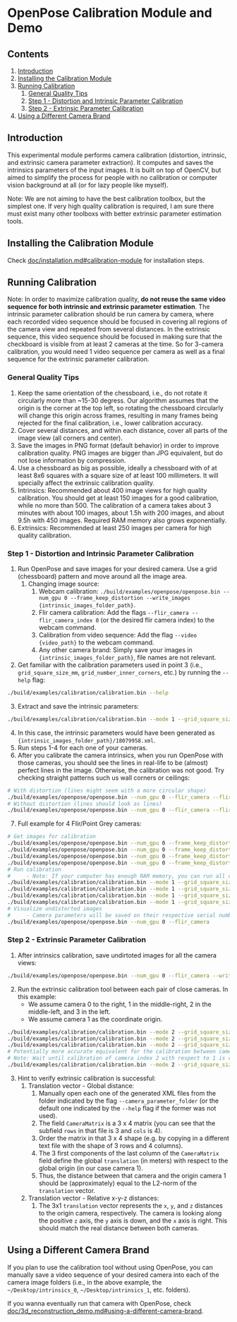 OpenPose Calibration Module and Demo
=============================================

## Contents
1. [Introduction](#introduction)
2. [Installing the Calibration Module](#installing-the-calibration-module)
3. [Running Calibration](#running-calibration)
    1. [General Quality Tips](#general-quality-tips)
    2. [Step 1 - Distortion and Intrinsic Parameter Calibration](#step-1---distortion-and-intrinsic-parameter-calibration)
    3. [Step 2 - Extrinsic Parameter Calibration](#step-2---extrinsic-parameter-calibration)
4. [Using a Different Camera Brand](#using-a-different-camera-brand)



## Introduction
This experimental module performs camera calibration (distortion, intrinsic, and extrinsic camera parameter extraction). It computes and saves the intrinsics parameters of the input images. It is built on top of OpenCV, but aimed to simplify the process for people with no calibration or computer vision background at all (or for lazy people like myself).

Note: We are not aiming to have the best calibration toolbox, but the simplest one. If very high quality calibration is required, I am sure there must exist many other toolboxs with better extrinsic parameter estimation tools.



## Installing the Calibration Module
Check [doc/installation.md#calibration-module](./installation.md#calibration-module) for installation steps.



## Running Calibration
Note: In order to maximize calibration quality, **do not reuse the same video sequence for both intrinsic and extrinsic parameter estimation**. The intrinsic parameter calibration should be run camera by camera, where each recorded video sequence should be focused in covering all regions of the camera view and repeated from several distances. In the extrinsic sequence, this video sequence should be focused in making sure that the checkboard is visible from at least 2 cameras at the time. So for 3-camera calibration, you would need 1 video sequence per camera as well as a final sequence for the extrinsic parameter calibration.

### General Quality Tips
1. Keep the same orientation of the chessboard, i.e., do not rotate it circularly more than ~15-30 degress. Our algorithm assumes that the origin is the corner at the top left, so rotating the chessboard circularly will change this origin across frames, resulting in many frames being rejected for the final calibration, i.e., lower calibration accuracy.
2. Cover several distances, and within each distance, cover all parts of the image view (all corners and center).
3. Save the images in PNG format (default behavior) in order to improve calibration quality. PNG images are bigger than JPG equivalent, but do not lose information by compression.
4. Use a chessboard as big as possible, ideally a chessboard with of at least 8x6 squares with a square size of at least 100 millimeters. It will specially affect the extrinsic calibration quality.
5. Intrinsics: Recommended about 400 image views for high quality calibration. You should get at least 150 images for a good calibration, while no more than 500. The calibration of a camera takes about 3 minutes with about 100 images, about 1.5h with 200 images, and about 9.5h with 450 images. Required RAM memory also grows exponentially.
6. Extrinsics: Recommended at least 250 images per camera for high quality calibration.

### Step 1 - Distortion and Intrinsic Parameter Calibration
1. Run OpenPose and save images for your desired camera. Use a grid (chessboard) pattern and move around all the image area.
    1. Changing image source:
        1. Webcam calibration: `./build/examples/openpose/openpose.bin --num_gpu 0 --frame_keep_distortion --write_images {intrinsic_images_folder_path}`.
        2. Flir camera calibration: Add the flags `--flir_camera --flir_camera_index 0` (or the desired flir camera index) to the webcam command.
        3. Calibration from video sequence: Add the flag `--video {video_path}` to the webcam command.
        4. Any other camera brand: Simply save your images in `{intrinsic_images_folder_path}`, file names are not relevant.
2. Get familiar with the calibration parameters used in point 3 (i.e., `grid_square_size_mm`, `grid_number_inner_corners`, etc.) by running the `--help` flag:
```sh
./build/examples/calibration/calibration.bin --help
```
3. Extract and save the intrinsic parameters:
```sh
./build/examples/calibration/calibration.bin --mode 1 --grid_square_size_mm 40.0 --grid_number_inner_corners "9x5" --camera_serial_number 18079958 --calibration_image_dir {intrinsic_images_folder_path}
```
4. In this case, the intrinsic parameters would have been generated as `{intrinsic_images_folder_path}/18079958.xml`.
5. Run steps 1-4 for each one of your cameras.
6. After you calibrate the camera intrinsics, when you run OpenPose with those cameras, you should see the lines in real-life to be (almost) perfect lines in the image. Otherwise, the calibration was not good. Try checking straight patterns such us wall corners or ceilings:
```sh
# With distortion (lines might seem with a more circular shape)
./build/examples/openpose/openpose.bin --num_gpu 0 --flir_camera --flir_camera_index 0 --frame_keep_distortion
# Without distortion (lines should look as lines)
./build/examples/openpose/openpose.bin --num_gpu 0 --flir_camera --flir_camera_index 0
```
7. Full example for 4 Flir/Point Grey cameras:
```sh
# Get images for calibration
./build/examples/openpose/openpose.bin --num_gpu 0 --frame_keep_distortion --flir_camera --flir_camera_index 0 --write_images ~/Desktop/intrinsics_0
./build/examples/openpose/openpose.bin --num_gpu 0 --frame_keep_distortion --flir_camera --flir_camera_index 1 --write_images ~/Desktop/intrinsics_1
./build/examples/openpose/openpose.bin --num_gpu 0 --frame_keep_distortion --flir_camera --flir_camera_index 2 --write_images ~/Desktop/intrinsics_2
./build/examples/openpose/openpose.bin --num_gpu 0 --frame_keep_distortion --flir_camera --flir_camera_index 3 --write_images ~/Desktop/intrinsics_3
# Run calibration
#     - Note: If your computer has enough RAM memory, you can run all of them at the same time in order to speed up the time (they are not internally multi-threaded).
./build/examples/calibration/calibration.bin --mode 1 --grid_square_size_mm 127.0 --grid_number_inner_corners "9x6" --camera_serial_number 17012332 --calibration_image_dir ~/Desktop/intrinsics_0
./build/examples/calibration/calibration.bin --mode 1 --grid_square_size_mm 127.0 --grid_number_inner_corners "9x6" --camera_serial_number 17092861 --calibration_image_dir ~/Desktop/intrinsics_1
./build/examples/calibration/calibration.bin --mode 1 --grid_square_size_mm 127.0 --grid_number_inner_corners "9x6" --camera_serial_number 17092865 --calibration_image_dir ~/Desktop/intrinsics_2
./build/examples/calibration/calibration.bin --mode 1 --grid_square_size_mm 127.0 --grid_number_inner_corners "9x6" --camera_serial_number 18079957 --calibration_image_dir ~/Desktop/intrinsics_3
# Visualize undistorted images
#     - Camera parameters will be saved on their respective serial number files, so OpenPose will automatically find them
./build/examples/openpose/openpose.bin --num_gpu 0 --flir_camera
```



### Step 2 - Extrinsic Parameter Calibration
1. After intrinsics calibration, save undirtoted images for all the camera views:
```sh
./build/examples/openpose/openpose.bin --num_gpu 0 --flir_camera --write_images ~/Desktop/extrinsics
```
2. Run the extrinsic calibration tool between each pair of close cameras. In this example:
	- We assume camera 0 to the right, 1 in the middle-right, 2 in the middle-left, and 3 in the left.
	- We assume camera 1 as the coordinate origin.
```sh
./build/examples/calibration/calibration.bin --mode 2 --grid_square_size_mm 127.0 --grid_number_inner_corners 9x6 --omit_distortion --calibration_image_dir ~/Desktop/extrinsics/ --cam0 1 --cam1 0
./build/examples/calibration/calibration.bin --mode 2 --grid_square_size_mm 127.0 --grid_number_inner_corners 9x6 --omit_distortion --calibration_image_dir ~/Desktop/extrinsics/ --cam0 1 --cam1 2
./build/examples/calibration/calibration.bin --mode 2 --grid_square_size_mm 127.0 --grid_number_inner_corners 9x6 --omit_distortion --calibration_image_dir ~/Desktop/extrinsics/ --cam0 1 --cam1 3
# Potentially more accurate equivalent for the calibration between cameras 1 and 3: If camera 3 and 1 are too far from each other and the calibration chessboard is not visible from both cameras at the same time enough times, the calibration can be run between camera 3 and camera 2, which is closer to 3. In that case, the `combine_cam0_extrinsics` flag is required, which tells the calibration toolbox that cam0 is not the global origin (in this case is camera 1).
# Note: Wait until calibration of camera index 2 with respect to 1 is completed, as information from camera 2 XML calibration file will be used:
./build/examples/calibration/calibration.bin --mode 2 --grid_square_size_mm 127.0 --grid_number_inner_corners 9x6 --omit_distortion --calibration_image_dir ~/Desktop/extrinsics/ --cam0 2 --cam1 3 --combine_cam0_extrinsics
```
3. Hint to verify extrinsic calibration is successful:
    1. Translation vector - Global distance:
        1. Manually open each one of the generated XML files from the folder indicated by the flag `--camera_parameter_folder` (or the default one indicated by the `--help` flag if the former was not used).
        2. The field `CameraMatrix` is a 3 x 4 matrix (you can see that the subfield `rows` in that file is 3 and `cols` is 4).
        3. Order the matrix in that 3 x 4 shape (e.g. by copying in a different text file with the shape of 3 rows and 4 columns).
        4. The 3 first components of the last column of the `CameraMatrix` field define the global `translation` (in meters) with respect to the global origin (in our case camera 1).
        5. Thus, the distance between that camera and the origin camera 1 should be (approximately) equal to the L2-norm of the `translation` vector.
    2. Translation vector - Relative x-y-z distances:
        1. The 3x1 `translation` vector represents the `x`, `y`, and `z` distances to the origin camera, respectively. The camera is looking along the positive `z` axis, the `y` axis is down, and the `x` axis is right. This should match the real distance between both cameras.



## Using a Different Camera Brand
If you plan to use the calibration tool without using OpenPose, you can manually save a video sequence of your desired camera into each of the camera image folders (i.e., in the above example, the `~/Desktop/intrinsics_0`, `~/Desktop/intrinsics_1`, etc. folders).

If you wanna eventually run that camera with OpenPose, check [doc/3d\_reconstruction\_demo.md#using-a-different-camera-brand](./3d_reconstruction_demo.md#using-a-different-camera-brand).
